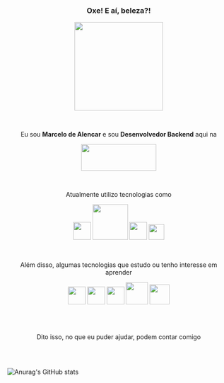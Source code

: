### <p align="center">Oxe! E aí, beleza?!</p>

<p align="center"><img src="https://media2.giphy.com/media/7hgc1qosAEG7C/giphy.gif?cid=790b7611ec049683e85f47146b527fccd702b711758a34fd&rid=giphy.gif" width="200" height="200" /></p>
<br>
<p align="center">Eu sou <strong>Marcelo de Alencar</strong> e sou <strong>Desenvolvedor Backend</strong> aqui na </p>
<p align="center"><img src="https://uploads-ssl.webflow.com/5d309f5475ae2c764e4b0d9e/5e974827eb1f63067bb465cd_Logo_Pontomais.png" width="170" height="60" /></p>
<br>
<p align="center">Atualmente utilizo tecnologias como</p>
<p align="center">
  <img src="https://www.demorodavel.com/wp-content/uploads/2019/09/ruby-logo.png" width="40" />
  <img src="https://upload.wikimedia.org/wikipedia/commons/thumb/6/62/Ruby_On_Rails_Logo.svg/1200px-Ruby_On_Rails_Logo.svg.png" width="80" />
  <img src="https://dmlaziuk.github.io/images/rspec.png" width="40" />
  <img src="https://upload.wikimedia.org/wikipedia/commons/thumb/2/29/Postgresql_elephant.svg/1200px-Postgresql_elephant.svg.png" width="35" />
</p>
<br>
<p align="center">Além disso, algumas tecnologias que estudo ou tenho interesse em aprender</p>
<p align="center">
  <img src="https://upload.wikimedia.org/wikipedia/commons/thumb/9/93/Amazon_Web_Services_Logo.svg/1024px-Amazon_Web_Services_Logo.svg.png" width="40" />
  <img src="https://chicoary.files.wordpress.com/2015/12/golang-sh-600x600.png?w=415&h=415" width="40" />
  <img src="https://appmasters.io/static/react-47ce6e77f039020ee2e76a10c1e988e9.png" width="40" />
  <img src="https://instanaimg.imgix.net/media/elasticsearch_logo.png?w=880&auto=format&lossless=1" width="50" />
  <img src="https://lieno.com.br/site/wp-content/uploads/2020/04/graphql.png" width="45" />
</p>
<br><br>
<p align="center">Dito isso, no que eu puder ajudar, podem contar comigo</p>
<br><br>

![Anurag's GitHub stats](https://github-readme-stats.vercel.app/api?username=marcelo-oliveira-pontomais&show_icons=true&theme=radical&hide=stars)

<!--
**marcelo-oliveira-pontomais/marcelo-oliveira-pontomais** is a ✨ _special_ ✨ repository because its `README.md` (this file) appears on your GitHub profile.

Here are some ideas to get you started:

- 🔭 I’m currently working on ...
- 🌱 I’m currently learning ...
- 👯 I’m looking to collaborate on ...
- 🤔 I’m looking for help with ...
- 💬 Ask me about ...
- 📫 How to reach me: ...
- 😄 Pronouns: ...
- ⚡ Fun fact: ...
-->
